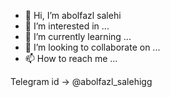 - 👋 Hi, I’m abolfazl salehi
- 👀 I’m interested in ...
- 🌱 I’m currently learning ...
- 💞️ I’m looking to collaborate on ...
- 📫 How to reach me ...

Telegram id -> @abolfazl_salehigg
